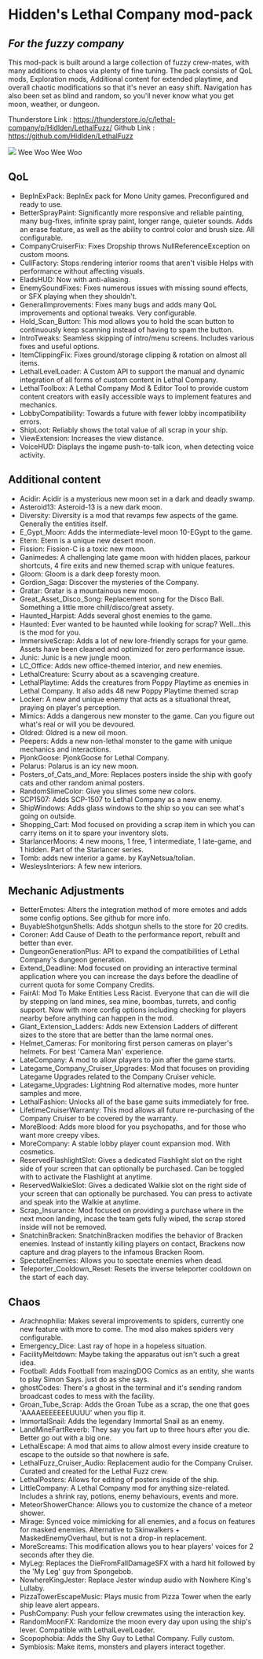 # Hidden's Lethal Company mod-pack

## _For the fuzzy company_

This mod-pack is built around a large collection of fuzzy crew-mates, with many additions to chaos via plenty of fine tuning.
The pack consists of QoL mods, Exploration mods, Additional content for extended playtime, and overall chaotic modifications so that it's never an easy shift.
Navigation has also been set as blind and random, so you'll never know what you get moon, weather, or dungeon.

Thunderstore Link : <https://thunderstore.io/c/lethal-company/p/Hidlden/LethalFuzz/>
Github Link : <https://github.com/Hidlden/LethalFuzz>

![](https://i.imgur.com/Xo6Gs3r.png)
Wee
Woo
Wee
Woo

## QoL

- BepInExPack: BepInEx pack for Mono Unity games. Preconfigured and ready to use.
- BetterSprayPaint: Significantly more responsive and reliable painting, many bug-fixes, infinite spray paint, longer range, quieter sounds. Adds an erase feature, as well as the ability to control color and brush size. All configurable.
- CompanyCruiserFix: Fixes Dropship throws NullReferenceException on custom moons.
- CullFactory: Stops rendering interior rooms that aren't visible Helps with performance without affecting visuals.
- EladsHUD: Now with anti-aliasing.
- EnemySoundFixes: Fixes numerous issues with missing sound effects, or SFX playing when they shouldn't.
- GeneralImprovements: Fixes many bugs and adds many QoL improvements and optional tweaks. Very configurable.
- Hold_Scan_Button: This mod allows you to hold the scan button to continuously keep scanning instead of having to spam the button.
- IntroTweaks: Seamless skipping of intro/menu screens. Includes various fixes and useful options.
- ItemClippingFix: Fixes ground/storage clipping & rotation on almost all items.
- LethalLevelLoader: A Custom API to support the manual and dynamic integration of all forms of custom content in Lethal Company.
- LethalToolbox: A Lethal Company Mod & Editor Tool to provide custom content creators with easily accessible ways to implement features and mechanics.
- LobbyCompatibility: Towards a future with fewer lobby incompatibility errors.
- ShipLoot: Reliably shows the total value of all scrap in your ship.
- ViewExtension: Increases the view distance.
- VoiceHUD: Displays the ingame push-to-talk icon, when detecting voice activity.

## Additional content

- Acidir: Acidir is a mysterious new moon set in a dark and deadly swamp.
- Asteroid13: Asteroid-13 is a new dark moon.
- Diversity: Diversity is a mod that revamps few aspects of the game. Generally the entities itself.
- E_Gypt_Moon: Adds the intermediate-level moon 10-EGypt to the game.
- Etern: Etern is a unique new desert moon.
- Fission: Fission-C is a toxic new moon.
- Ganimedes: A challenging late game moon with hidden places, parkour shortcuts, 4 fire exits and new themed scrap with unique features.
- Gloom: Gloom is a dark deep foresty moon.
- Gordion_Saga: Discover the mysteries of the Company.
- Gratar: Gratar is a mountainous new moon.
- Great_Asset_Disco_Song: Replacement song for the Disco Ball. Something a little more chill/disco/great assety.
- Haunted_Harpist: Adds several ghost enemies to the game.
- Haunted: Ever wanted to be haunted while looking for scrap? Well...this is the mod for you.
- ImmersiveScrap: Adds a lot of new lore-friendly scraps for your game. Assets have been cleaned and optimized for zero performance issue.
- Junic: Junic is a new jungle moon.
- LC_Office: Adds new office-themed interior, and new enemies.
- LethalCreature: Scurry about as a scavenging creature.
- LethalPlaytime: Adds the creatures from Poppy Playtime as enemies in Lethal Company.  It also adds 48 new Poppy Playtime themed scrap
- Locker: A new and unique enemy that acts as a situational threat, praying on player's perception.
- Mimics: Adds a dangerous new monster to the game. Can you figure out what's real or will you be devoured.
- Oldred: Oldred is a new oil moon.
- Peepers: Adds a new non-lethal monster to the game with unique mechanics and interactions.
- PjonkGoose: PjonkGoose for Lethal Company.
- Polarus: Polarus is an icy new moon.
- Posters_of_Cats_and_More: Replaces posters inside the ship with goofy cats and other random animal posters.
- RandomSlimeColor: Give you slimes some new colors.
- SCP1507: Adds SCP-1507 to Lethal Company as a new enemy.
- ShipWindows: Adds glass windows to the ship so you can see what's going on outside.
- Shopping_Cart: Mod focused on providing a scrap item in which you can carry items on it to spare your inventory slots.
- StarlancerMoons: 4 new moons, 1 free, 1 intermediate, 1 late-game, and 1 hidden. Part of the Starlancer series.
- Tomb: adds new interior a game. by KayNetsua/tolian.
- WesleysInteriors: A few new interiors.

## Mechanic Adjustments

- BetterEmotes: Alters the integration method of more emotes and adds some config options. See github for more info.
- BuyableShotgunShells: Adds shotgun shells to the store for 20 credits.
- Coroner: Add Cause of Death to the performance report, rebuilt and better than ever.
- DungeonGenerationPlus: API to expand the compatibilities of Lethal Company's dungeon generation.
- Extend_Deadline: Mod focused on providing an interactive terminal application where you can increase the days before the deadline of current quota for some Company Credits.
- FairAI: Mod To Make Entities Less Racist. Everyone that can die will die by stepping on land mines, sea mine, boombas, turrets, and config support. Now with more config options including checking for players nearby before anything can happen in the mod.
- Giant_Extension_Ladders: Adds new Extension Ladders of different sizes to the store that are better than the lame normal ones.
- Helmet_Cameras: For monitoring first person cameras on player's helmets. For best 'Camera Man' experience.
- LateCompany: A mod to allow players to join after the game starts.
- Lategame_Company_Cruiser_Upgrades: Mod that focuses on providing Lategame Upgrades related to the Company Cruiser vehicle.
- Lategame_Upgrades: Lightning Rod alternative modes, more hunter samples and more.
- LethalFashion: Unlocks all of the base game suits immediately for free.
- LifetimeCruiserWarranty: This mod allows all future re-purchasing of the Company Cruiser to be covered by the warranty.
- MoreBlood: Adds more blood for you psychopaths, and for those who want more creepy vibes.
- MoreCompany: A stable lobby player count expansion mod. With cosmetics.
- ReservedFlashlightSlot: Gives a dedicated Flashlight slot on the right side of your screen that can optionally be purchased. Can be toggled with to activate the Flashlight at anytime.
- ReservedWalkieSlot: Gives a dedicated Walkie slot on the right side of your screen that can optionally be purchased. You can press to activate and speak into the Walkie at anytime.
- Scrap_Insurance: Mod focused on providing a purchase where in the next moon landing, incase the team gets fully wiped, the scrap stored inside will not be removed.
- SnatchinBracken: SnatchinBracken modifies the behavior of Bracken enemies. Instead of instantly killing players on contact, Brackens now capture and drag players to the infamous Bracken Room.
- SpectateEnemies: Allows you to spectate enemies when dead.
- Teleporter_Cooldown_Reset: Resets the inverse teleporter cooldown on the start of each day.

## Chaos

- Arachnophilia: Makes several improvements to spiders, currently one new feature with more to come. The mod also makes spiders very configurable.
- Emergency_Dice: Last ray of hope in a hopeless situation.
- FacilityMeltdown: Maybe taking the apparatus out isn't such a great idea.
- Football: Adds Football from mazingDOG Comics as an entity, she wants to play Simon Says. just do as she says.
- ghostCodes: There's a ghost in the terminal and it's sending random broadcast codes to mess with the facility.
- Groan_Tube_Scrap: Adds the Groan Tube as a scrap, the one that goes 'AAAAEEEEEEEUUUU' when you flip it.
- ImmortalSnail: Adds the legendary Immortal Snail as an enemy.
- LandMineFartReverb: They say you fart up to three hours after you die. Better go out with a big one.
- LethalEscape: A mod that aims to allow almost every inside creature to escape to the outside so that nowhere is safe.
- LethalFuzz_Cruiser_Audio: Replacement audio for the Company Cruiser. Curated and created for the Lethal Fuzz crew.
- LethalPosters: Allows for editing of posters inside of the ship.
- LittleCompany: A Lethal Company mod for anything size-related. Includes a shrink ray, potions, enemy behaviours, events and more.
- MeteorShowerChance: Allows you to customize the chance of a meteor shower.
- Mirage: Synced voice mimicking for all enemies, and a focus on features for masked enemies. Alternative to Skinwalkers + MaskedEnemyOverhaul, but is not a drop-in replacement.
- MoreScreams: This modification allows you to hear players' voices for 2 seconds after they die.
- MyLeg: Replaces the DieFromFallDamageSFX with a hard hit followed by the 'My Leg' guy from Spongebob.
- NowhereKingJester: Replace Jester windup audio with Nowhere King's Lullaby.
- PizzaTowerEscapeMusic: Plays music from Pizza Tower when the early ship leave alert appears.
- PushCompany: Push your fellow crewmates using the interaction key.
- RandomMoonFX: Randomize the moon every day upon using the ship's lever. Compatible with LethalLevelLoader.
- Scopophobia: Adds the Shy Guy to Lethal Company. Fully custom.
- Symbiosis: Make items, monsters and players interact together.